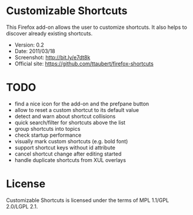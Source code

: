 # Customizable Shortcuts

This Firefox add-on allows the user to customize shortcuts. It also helps to
discover already existing shortcuts.

- Version: 0.2
- Date: 2011/03/18
- Screenshot: <http://bit.ly/e7dt8k>
- Official site: <https://github.com/ttaubert/firefox-shortcuts>

# TODO

* find a nice icon for the add-on and the prefpane button
* allow to reset a custom shortcut to its default value
* detect and warn about shortcut collisions
* quick search/filter for shortcuts above the list
* group shortcuts into topics
* check startup performance
* visually mark custom shortcuts (e.g. bold font)
* support shortcut keys without id attribute
* cancel shortcut change after editing started
* handle duplicate shortcuts from XUL overlays

# License

Customizable Shortcuts is licensed under the terms of MPL 1.1/GPL 2.0/LGPL 2.1.
